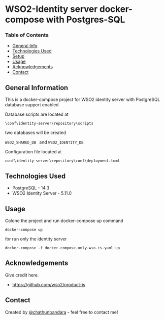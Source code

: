 # WSO2-Identity server docker-compose with Postgres-SQL

### Table of Contents

- [General Info](#general-information)
- [Technologies Used](#technologies-used)
- [Setup](#setup)
- [Usage](#usage)
- [Acknowledgements](#acknowledgements)
- [Contact](#contact)
<!-- * [License](#license) -->

## General Information

This is a docker-compose project for WSO2 identity server with PostgreSQL database support enabled

Database scripts are located at 

`\conf\identity-server\repository\scripts`

two databases will be created 

``WSO2_SHARED_DB `` and `` WSO2_IDENTITY_DB ``

Configuration file located at

`conf\identity-server\repository\conf\deployment.toml`

<!-- You don't have to answer all the questions - just the ones relevant to your project. -->

## Technologies Used

- PostgreSQL - 14.3
- WSO2 Identity Server - 5.11.0

## Usage

Colone the project and run docker-compose up command

`docker-compose up`

for run only the identity server

`docker-compose -f docker-compose-only-wso-is.yaml up`

## Acknowledgements

Give credit here.

- https://github.com/wso2/product-is

## Contact

Created by [@chathunbandara](https://www.chathunz.com/) - feel free to contact me!
